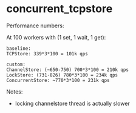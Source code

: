 # concurrent_tcpstore

Performance numbers:


At 100 workers with (1 set, 1 wait, 1 get):
```
baseline:
TCPStore: 339*3*100 = 101k qps

custom:
ChannelStore: (~650-750) 700*3*100 = 210k qps
LockStore: (731-826) 780*3*100 = 234k qps
ConcurrentStore: ~770*3*100 = 231k qps
```

Notes:

* locking channelstore thread is actually slower
